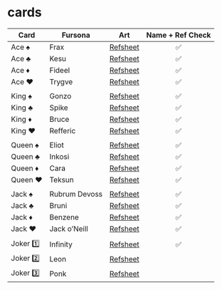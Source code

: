 # cards

| Card        | Fursona           | Art  | Name + Ref Check  |
| ------------- | ------------- | ----- | :-----: |
| Ace ♠️ | Frax | [Refsheet](../main/refsheets/frax.png) | ✅ |
| Ace ♣️ | Kesu | [Refsheet](../main/refsheets/kesu.png) | ✅ |
| Ace ♦️ | Fideel | [Refsheet](../main/refsheets/fideel.png) | ✅ |
| Ace ♥️ | Trygve | [Refsheet](../main/refsheets/trygve.png) | ✅ |
|  |  |  |  |
| King ♠️ | Gonzo | [Refsheet](../main/refsheets/gonzo.png) | ✅ |
| King ♣️ | Spike | [Refsheet](../main/refsheets/spike.png) | ✅ |
| King ♦️ | Bruce | [Refsheet](../main/refsheets/bruce.png) | ✅ |
| King ♥️ | Refferic | [Refsheet](../main/refsheets/refferic.png) | ✅ |
|  |  |  |  |
| Queen ♠️ | Eliot | [Refsheet](../main/refsheets/eliot.png) | ✅ |
| Queen ♣️ | Inkosi | [Refsheet](../main/refsheets/inkosi.png) | ✅ |
| Queen ♦️ | Cara | [Refsheet](../main/refsheets/cara.png) | ✅ |
| Queen ♥️ | Teksun | [Refsheet](../main/refsheets/teksun.png) | ✅ |
|  |  |  |  |
| Jack ♠️ | Rubrum Devoss | [Refsheet](../main/refsheets/rubrum.png) | ✅ |
| Jack ♣️ | Bruni | [Refsheet](../main/refsheets/bruni.png) | ✅ |
| Jack ♦️ | Benzene | [Refsheet](../main/refsheets/benzene.png) | ✅ |
| Jack ♥️ | Jack o’Neill | [Refsheet](../main/refsheets/jack.png) | ✅ |
|  |  |  |  |
| Joker 1️⃣ | Infinity | [Refsheet](../main/refsheets/infinity.png) | ✅ |
| Joker 2️⃣ | Leon | [Refsheet](../main/refsheets/leon.png) | |
| Joker 3️⃣ | Ponk | [Refsheet](../main/refsheets/ponk.png) | |
